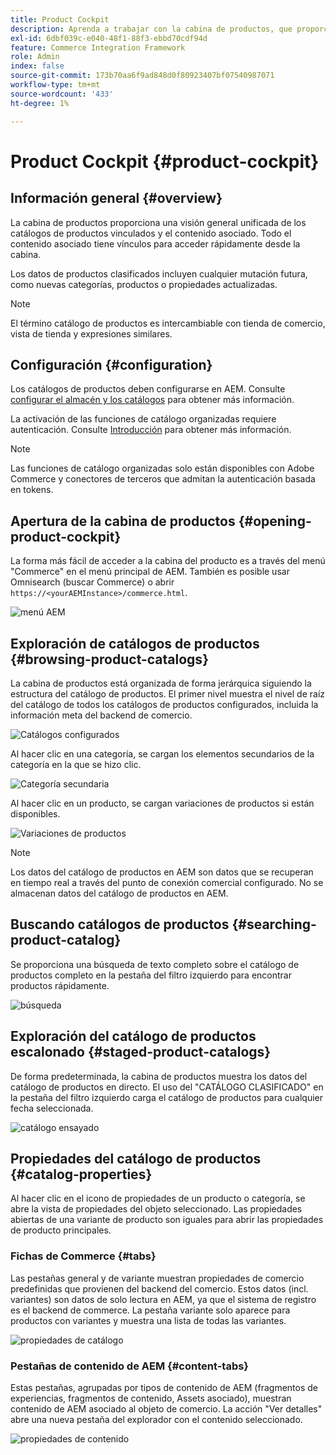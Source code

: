 ```yaml
---
title: Product Cockpit
description: Aprenda a trabajar con la cabina de productos, que proporciona una visión general unificada de los catálogos de productos vinculados y el contenido asociado.
exl-id: 6dbf039c-e040-48f1-88f3-ebbd70cdf94d
feature: Commerce Integration Framework
role: Admin
index: false
source-git-commit: 173b70aa6f9ad848d0f80923407bf07540987071
workflow-type: tm+mt
source-wordcount: '433'
ht-degree: 1%

---
```


# Product Cockpit {#product-cockpit}

## Información general {#overview}

La cabina de productos proporciona una visión general unificada de los catálogos de productos vinculados y el contenido asociado. Todo el contenido asociado tiene vínculos para acceder rápidamente desde la cabina.

Los datos de productos clasificados incluyen cualquier mutación futura, como nuevas categorías, productos o propiedades actualizadas.

>[!NOTE]
>
>El término catálogo de productos es intercambiable con tienda de comercio, vista de tienda y expresiones similares.

## Configuración {#configuration}

Los catálogos de productos deben configurarse en AEM. Consulte [configurar el almacén y los catálogos](https://experienceleague.adobe.com/docs/experience-manager-cloud-service/content/content-and-commerce/storefront/getting-started.html?lang=es#catalog) para obtener más información.

La activación de las funciones de catálogo organizadas requiere autenticación. Consulte [Introducción](https://experienceleague.adobe.com/docs/experience-manager-cloud-service/content/content-and-commerce/storefront/getting-started.html?lang=es) para obtener más información.

>[!NOTE]
>
>Las funciones de catálogo organizadas solo están disponibles con Adobe Commerce y conectores de terceros que admitan la autenticación basada en tokens.

## Apertura de la cabina de productos {#opening-product-cockpit}

La forma más fácil de acceder a la cabina del producto es a través del menú &quot;Commerce&quot; en el menú principal de AEM. También es posible usar Omnisearch (buscar Commerce) o abrir `https://<yourAEMInstance>/commerce.html`.

![menú AEM](../assets/aem-menu.png)

## Exploración de catálogos de productos {#browsing-product-catalogs}

La cabina de productos está organizada de forma jerárquica siguiendo la estructura del catálogo de productos. El primer nivel muestra el nivel de raíz del catálogo de todos los catálogos de productos configurados, incluida la información meta del backend de comercio.

![Catálogos configurados](../assets/catalog-overview.png)

Al hacer clic en una categoría, se cargan los elementos secundarios de la categoría en la que se hizo clic.

![Categoría secundaria](../assets/catalog-category-children.png)

Al hacer clic en un producto, se cargan variaciones de productos si están disponibles.

![Variaciones de productos](../assets/catalog-product-variation.png)

>[!NOTE]
>
>Los datos del catálogo de productos en AEM son datos que se recuperan en tiempo real a través del punto de conexión comercial configurado. No se almacenan datos del catálogo de productos en AEM.

## Buscando catálogos de productos {#searching-product-catalog}

Se proporciona una búsqueda de texto completo sobre el catálogo de productos completo en la pestaña del filtro izquierdo para encontrar productos rápidamente.

![búsqueda](../assets/search-cockpit.png)

## Exploración del catálogo de productos escalonado {#staged-product-catalogs}

De forma predeterminada, la cabina de productos muestra los datos del catálogo de productos en directo. El uso del &quot;CATÁLOGO CLASIFICADO&quot; en la pestaña del filtro izquierdo carga el catálogo de productos para cualquier fecha seleccionada.

![catálogo ensayado](../assets/staged-cockpit.png)

## Propiedades del catálogo de productos {#catalog-properties}

Al hacer clic en el icono de propiedades de un producto o categoría, se abre la vista de propiedades del objeto seleccionado. Las propiedades abiertas de una variante de producto son iguales para abrir las propiedades de producto principales.

### Fichas de Commerce {#tabs}

Las pestañas general y de variante muestran propiedades de comercio predefinidas que provienen del backend del comercio. Estos datos (incl. variantes) son datos de solo lectura en AEM, ya que el sistema de registro es el backend de commerce. La pestaña variante solo aparece para productos con variantes y muestra una lista de todas las variantes.

![propiedades de catálogo](../assets/catalog-properties.png)

### Pestañas de contenido de AEM {#content-tabs}

Estas pestañas, agrupadas por tipos de contenido de AEM (fragmentos de experiencias, fragmentos de contenido, Assets asociado), muestran contenido de AEM asociado al objeto de comercio. La acción &quot;Ver detalles&quot; abre una nueva pestaña del explorador con el contenido seleccionado.

![propiedades de contenido](../assets/content-properties.png)

